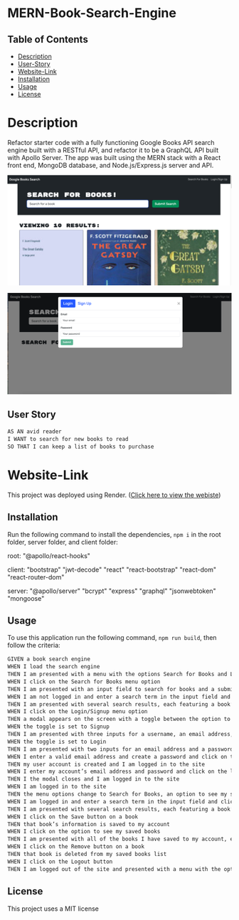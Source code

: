 # MERN-Book-Search-Engine

## Table of Contents
 * [Description](#Description)
 * [User-Story](#User-Story)
 * [Website-Link](#Website-Link)
 * [Installation](#Installation)
 * [Usage](#Usage)
 * [License](#License)

# Description

Refactor  starter code with a fully functioning Google Books API search engine built with a RESTful API, and refactor it to be a GraphQL API built with Apollo Server. The app was built using the MERN stack with a React front end, MongoDB database, and Node.js/Express.js server and API. 

![SearchForBooksPage](Assets/Searchforbooksscreenshot.png)

![LogIn](Assets/LogInScreenShot.png)

## User Story

```md
AS AN avid reader
I WANT to search for new books to read
SO THAT I can keep a list of books to purchase
```

# Website-Link

This project was deployed using Render. ([Click here to view the webiste](https://mern-book-search-engine-txq7.onrender.com))

## Installation

Run the following command to install the dependencies, `npm i` in the root folder, server folder, and client folder:

root:
    "@apollo/react-hooks"

client:
    "bootstrap"
    "jwt-decode" 
    "react"
    "react-bootstrap"
    "react-dom"
    "react-router-dom"

server:
    "@apollo/server"
    "bcrypt"
    "express"
    "graphql"
    "jsonwebtoken"
    "mongoose"

## Usage

To use this application run the following command, `npm run build`, then follow the criteria: 

```md
GIVEN a book search engine
WHEN I load the search engine
THEN I am presented with a menu with the options Search for Books and Login/Signup and an input field to search for books and a submit button
WHEN I click on the Search for Books menu option
THEN I am presented with an input field to search for books and a submit button
WHEN I am not logged in and enter a search term in the input field and click the submit button
THEN I am presented with several search results, each featuring a book’s title, author, description, image, and a link to that book on the Google Books site
WHEN I click on the Login/Signup menu option
THEN a modal appears on the screen with a toggle between the option to log in or sign up
WHEN the toggle is set to Signup
THEN I am presented with three inputs for a username, an email address, and a password, and a signup button
WHEN the toggle is set to Login
THEN I am presented with two inputs for an email address and a password and login button
WHEN I enter a valid email address and create a password and click on the signup button
THEN my user account is created and I am logged in to the site
WHEN I enter my account’s email address and password and click on the login button
THEN I the modal closes and I am logged in to the site
WHEN I am logged in to the site
THEN the menu options change to Search for Books, an option to see my saved books, and Logout
WHEN I am logged in and enter a search term in the input field and click the submit button
THEN I am presented with several search results, each featuring a book’s title, author, description, image, and a link to that book on the Google Books site and a button to save a book to my account
WHEN I click on the Save button on a book
THEN that book’s information is saved to my account
WHEN I click on the option to see my saved books
THEN I am presented with all of the books I have saved to my account, each featuring the book’s title, author, description, image, and a link to that book on the Google Books site and a button to remove a book from my account
WHEN I click on the Remove button on a book
THEN that book is deleted from my saved books list
WHEN I click on the Logout button
THEN I am logged out of the site and presented with a menu with the options Search for Books and Login/Signup and an input field to search for books and a submit button  
```

## License

This project uses a MIT license